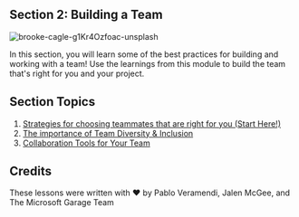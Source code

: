 ## Section 2: Building a Team

![brooke-cagle-g1Kr4Ozfoac-unsplash](https://user-images.githubusercontent.com/87670464/134028805-427622bb-395f-479e-9e00-2c18e5ab4d71.jpg)

In this section, you will learn some of the best practices for building and working with a team! Use the learnings from this module to build the team that's right for you and your project. 

## Section Topics

1. [Strategies for choosing teammates that are right for you (Start Here!)](./1.Choosing-Your-Teammates/README.md)
2. [The importance of Team Diversity & Inclusion](./2.The-Importance-of-Diversity-&-Inclusion/README.md)
3. [Collaboration Tools for Your Team](./3.Team-Collaboration-Tools/README.md)

## Credits
These lessons were written with ❤️ by Pablo Veramendi, Jalen McGee, and The Microsoft Garage Team
